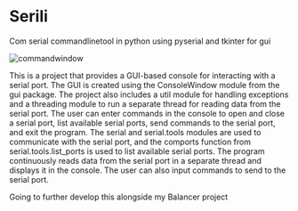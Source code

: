 # Serili

Com serial commandlinetool in python using pyserial and tkinter for gui

![commandwindow](https://i.imgur.com/UYL13MV.png)

This is a project that provides a GUI-based console for interacting with a serial port. The GUI is created using the ConsoleWindow module from the gui package. The project also includes a util module for handling exceptions and a threading module to run a separate thread for reading data from the serial port. The user can enter commands in the console to open and close a serial port, list available serial ports, send commands to the serial port, and exit the program. The serial and serial.tools modules are used to communicate with the serial port, and the comports function from serial.tools.list_ports is used to list available serial ports. The program continuously reads data from the serial port in a separate thread and displays it in the console. The user can also input commands to send to the serial port.

Going to further develop this alongside my Balancer project
